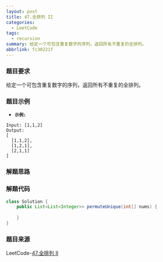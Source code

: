 ```yaml
---
layout: post
title: 47.全排列 II
categories:
  - LeetCode
tags:
  - recursion
summary: 给定一个可包含重复数字的序列，返回所有不重复的全排列。
abbrlink: fc30221f
---
```


### 题目要求
给定一个可包含重复数字的序列，返回所有不重复的全排列。

### 题目示例
- **`示例:`**
```
Input: [1,1,2]
Output:
[
  [1,1,2],
  [1,2,1],
  [2,1,1]
]
```


### 解题思路



### 解题代码
```java
class Solution {
    public List<List<Integer>> permuteUnique(int[] nums) {
        
    }
}
```


### 题目来源
LeetCode-[47.全排列 II](https://leetcode-cn.com/problems/permutations-ii/)
